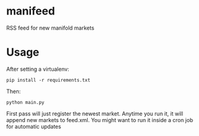 # manifeed
RSS feed for new manifold markets

# Usage
After setting a virtualenv:

```
pip install -r requirements.txt
```
Then:
```
python main.py
```

First pass will just register the newest market. Anytime you run it, it will append new markets to feed.xml.
You might want to run it inside a cron job for automatic updates

